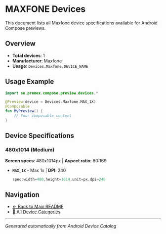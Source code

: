 # MAXFONE Devices

This document lists all Maxfone device specifications available for Android Compose previews.

## Overview

- **Total devices**: 1
- **Manufacturer**: Maxfone
- **Usage**: `Devices.Maxfone.DEVICE_NAME`

## Usage Example

```kotlin
import se.premex.compose.preview.devices.*

@Preview(device = Devices.Maxfone.MAX_1X)
@Composable
fun MyPreview() {
    // Your composable content
}
```

## Device Specifications

### 480x1014 (Medium)

**Screen specs**: 480x1014px | **Aspect ratio**: 80:169

- **`MAX_1X`** - Max 1x | **DPI**: 240
  ```kotlin
  spec:width=480,height=1014,unit=px,dpi=240
  ```

## Navigation

- [← Back to Main README](../../README.md)
- [📱 All Device Categories](../README.md)

---
*Generated automatically from Android Device Catalog*

